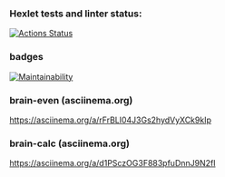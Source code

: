 ### Hexlet tests and linter status:
[![Actions Status](https://github.com/pbrackets/php-project-lvl1/workflows/hexlet-check/badge.svg)](https://github.com/pbrackets/php-project-lvl1/actions)

### badges
[![Maintainability](https://api.codeclimate.com/v1/badges/0fc4ee0525bcd3899745/maintainability)](https://codeclimate.com/github/pbrackets/php-project-lvl1/maintainability)


### brain-even (asciinema.org)
https://asciinema.org/a/rFrBLl04J3Gs2hydVyXCk9kIp

### brain-calc (asciinema.org)
https://asciinema.org/a/d1PSczOG3F883pfuDnnJ9N2fI

